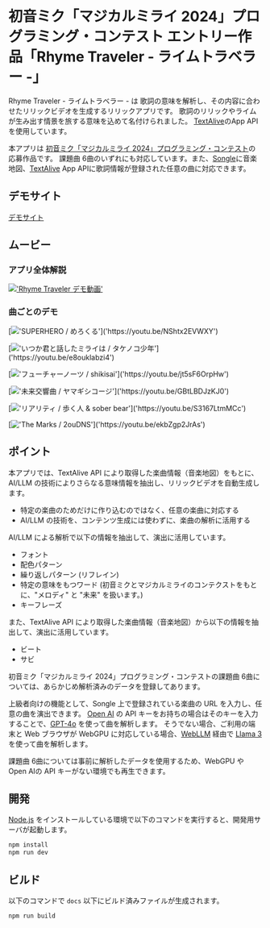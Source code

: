 # 初音ミク「マジカルミライ 2024」プログラミング・コンテスト エントリー作品「Rhyme Traveler - ライムトラベラー -」

Rhyme Traveler - ライムトラベラー - は 歌詞の意味を解析し、その内容に合わせたリリックビデオを生成するリリックアプリです。
歌詞のリリックやライムが生み出す情景を旅する意味を込めて名付けられました。
[TextAlive](https://textalive.jp/)のApp APIを使用しています。

本アプリは [初音ミク「マジカルミライ 2024」プログラミング・コンテスト](https://developer.textalive.jp/events/magicalmirai2024/)の応募作品です。
課題曲 6曲のいずれにも対応しています。また、[Songle](https://songle.jp/)に音楽地図、[TextAlive](https://textalive.jp/) App APIに歌詞情報が登録された任意の曲に対応できます。

## デモサイト

[デモサイト](http://ai-lyrics-visualizer-test.s3-website.ap-northeast-1.amazonaws.com/)

## ムービー

### アプリ全体解説
[!['Rhyme Traveler デモ動画'](https://github.com/moomindani/ai-lyrics-visualizer/assets/1304020/552af9ce-de19-4015-ad39-889cdc784670)](https://www.youtube.com/watch?v=TWCus0RPqCg)

### 曲ごとのデモ
[!['SUPERHERO / めろくる']('https://github.com/moomindani/ai-lyrics-visualizer/assets/1304020/d10e6139-6e84-4cca-970d-45a7d08bffb8')]('https://youtu.be/NShtx2EVWXY')

[!['いつか君と話したミライは / タケノコ少年']('https://github.com/moomindani/ai-lyrics-visualizer/assets/1304020/5b5e58a3-f874-48d5-8186-8205f2571919')]('https://youtu.be/e8ouklabzi4')

[!['フューチャーノーツ / shikisai']('https://github.com/moomindani/ai-lyrics-visualizer/assets/1304020/c82bdb7d-896c-4daf-a38b-9ae4db64e82c')]('https://youtu.be/jt5sF6OrpHw')

[!['未来交響曲 / ヤマギシコージ']('https://github.com/moomindani/ai-lyrics-visualizer/assets/1304020/62ddea16-0712-429a-a9fa-907ed4d0a9d6')]('https://youtu.be/GBtLBDJzKJ0')

[!['リアリティ / 歩く人 & sober bear']('https://github.com/moomindani/ai-lyrics-visualizer/assets/1304020/6d670f25-440d-444b-97d1-0766ff826082')]('https://youtu.be/S3167LtmMCc')

[!['The Marks / 2ouDNS']('https://github.com/moomindani/ai-lyrics-visualizer/assets/1304020/79bfb19f-565b-451d-b090-7f173b4017b4')]('https://youtu.be/ekbZgp2JrAs')

## ポイント

本アプリでは、TextAlive API により取得した楽曲情報（音楽地図）をもとに、AI/LLM の技術によりさらなる意味情報を抽出し、リリックビデオを自動生成します。

* 特定の楽曲のためだけに作り込むのではなく、任意の楽曲に対応する
* AI/LLM の技術を、コンテンツ生成には使わずに、楽曲の解析に活用する

AI/LLM による解析で以下の情報を抽出して、演出に活用しています。

* フォント
* 配色パターン
* 繰り返しパターン (リフレイン)
* 特定の意味をもつワード (初音ミクとマジカルミライのコンテクストをもとに、"メロディ" と "未来" を扱います。)
* キーフレーズ


また、TextAlive API により取得した楽曲情報（音楽地図）から以下の情報を抽出して、演出に活用しています。

* ビート
* サビ

初音ミク「マジカルミライ 2024」プログラミング・コンテストの課題曲 6曲については、あらかじめ解析済みのデータを登録してあります。

上級者向けの機能として、Songle 上で登録されている楽曲の URL を入力し、任意の曲を演出できます。
[Open AI](https://openai.com/index/openai-api/) の API キーをお持ちの場合はそのキーを入力することで、[GPT-4o](https://openai.com/index/hello-gpt-4o/) を使って曲を解析します。
そうでない場合、ご利用の端末と Web ブラウザが WebGPU に対応している場合、[WebLLM](https://webllm.mlc.ai/) 経由で [Llama 3](https://llama.meta.com/llama3/) を使って曲を解析します。

課題曲 6曲については事前に解析したデータを使用するため、WebGPU や Open AIの API キーがない環境でも再生できます。

## 開発

[Node.js](https://nodejs.org/) をインストールしている環境で以下のコマンドを実行すると、開発用サーバが起動します。

```sh
npm install
npm run dev
```

## ビルド

以下のコマンドで `docs` 以下にビルド済みファイルが生成されます。

```sh
npm run build
```
